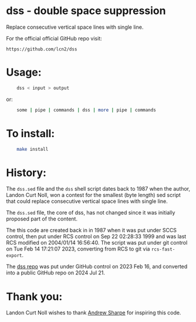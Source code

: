 # dss - double space suppression

Replace consecutive vertical space lines with single line.

For the official official GitHub repo visit:

    https://github.com/lcn2/dss


# Usage:

```sh
    dss < input > output
```

or:

```sh
    some | pipe | commands | dss | more | pipe | commands
```


# To install:

```sh
    make install
```


# History:

The `dss.sed` file and the  `dss` shell script dates back to 1987
when the author, Landon Curt Noll, won a contest for the smallest
(byte length) sed script that could replace consecutive vertical
space lines with single line.

The `dss.sed` file, the core of dss, has not changed since it
was initially proposed part of the content.

The this code are created back in in 1987 when it was put under
SCCS control, then put under RCS control on Sep 22 02:28:33 1999
and was last RCS modified on 2004/01/14 16:56:40.  The script was
put under git control on Tue Feb 14 17:21:07 2023, converting from
RCS to git via `rcs-fast-export`.

The [dss repo](https://github.com/lcn2/dss) was put under GitHub control
on 2023 Feb 16, and converted into a public GitHub repo on 2024 Jul 21.


# Thank you:

Landon Curt Noll wishes to thank
[Andrew Sharpe](https://www.linkedin.com/in/andrew-sharpe-a2817a1/)
for inspiring this code.
